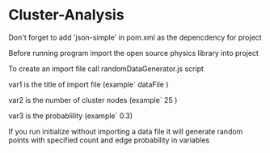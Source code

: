 # Cluster-Analysis
Don't forget to add 'json-simple' in pom.xml as the depencdency for project

Before running program import the open source physics library into project

To create an import file call randomDataGenerator.js script

var1 is the title of import file (example\` dataFile )

var2 is the number of cluster nodes (example\` 25 )

var3 is the probablility (example\` 0.3)

If you run initialize without importing a data file it will generate random points with specified count and edge probability in variables
